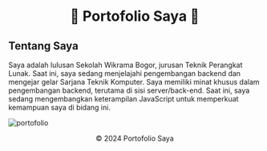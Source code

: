 <!-- Header -->
<h1 align="center">🌟 Portofolio Saya 🌟</h1>

<!-- Tentang Saya -->
## Tentang Saya

Saya adalah lulusan Sekolah Wikrama Bogor, jurusan Teknik Perangkat Lunak. Saat ini, saya sedang menjelajahi pengembangan backend dan mengejar gelar Sarjana Teknik Komputer. Saya memiliki minat khusus dalam pengembangan backend, terutama di sisi server/back-end. Saat ini, saya sedang mengembangkan keterampilan JavaScript untuk memperkuat kemampuan saya di bidang ini.


![portofolio](https://github.com/rozalyne/portofolio/assets/67235972/2a2c97fa-aaf7-4dc7-838b-f7c96dec9d68)


<!-- Footer -->
<footer align="center">
    <p>&copy; 2024 Portofolio Saya</p>
</footer>
